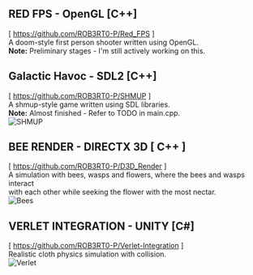 ## RED FPS - OpenGL [C++] 
[ https://github.com/ROB3RT0-P/Red_FPS ] <br />
A doom-style first person shooter written using OpenGL. <br />
**Note:** Preliminary stages - I'm still actively working on this. <br />

## Galactic Havoc - SDL2 [C++] 
[ https://github.com/ROB3RT0-P/SHMUP ] <br />
A shmup-style game written using SDL libraries. <br />
**Note:** Almost finished - Refer to TODO in main.cpp. <br />
![SHMUP](https://github.com/ROB3RT0-P/ROB3RT0-P/assets/58118390/fc8b1648-a01b-424a-93c9-97a06056e887)

## BEE RENDER - DIRECTX 3D [ C++ ]
[ https://github.com/ROB3RT0-P/D3D_Render ] <br />
A simulation with bees, wasps and flowers, where the bees and wasps interact <br />
with each other while seeking the flower with the most nectar. <br />
![Bees](https://github.com/ROB3RT0-P/ROB3RT0-P/assets/58118390/b0388067-c304-4867-9b77-04f175e83149)

## VERLET INTEGRATION - UNITY [C#] 
[ https://github.com/ROB3RT0-P/Verlet-Integration ] <br />
Realistic cloth physics simulation with collision. <br />
![Verlet](https://github.com/ROB3RT0-P/ROB3RT0-P/assets/58118390/cf3bff0b-9dd2-49cd-b3ff-1db6690146e8)
